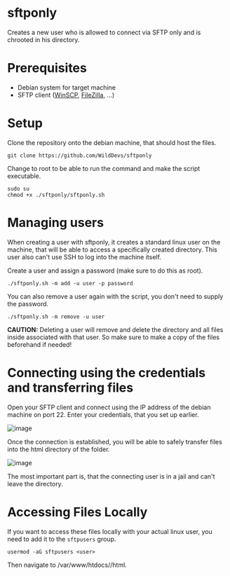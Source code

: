 # sftponly
Creates a new user who is allowed to connect via SFTP only and is chrooted in his directory.

# Prerequisites
- Debian system for target machine
- SFTP client ([WinSCP](https://winscp.net/), [FileZilla](https://filezilla-project.org/download.php?platform=win64), ...)

# Setup
Clone the repository onto the debian machine, that should host the files.

```
git clone https://github.com/WildDevs/sftponly
```

Change to root to be able to run the command and make the script executable.

```
sudo su
chmod +x ./sftponly/sftponly.sh
```

# Managing users

When creating a user with sftponly, it creates a standard linux user on the machine, that will be able to access a specifically created directory.
This user also can't use SSH to log into the machine itself.

Create a user and assign a password (make sure to do this as root).

```
./sftponly.sh -m add -u user -p password
```

You can also remove a user again with the script, you don't need to supply the password.

```
./sftponly.sh -m remove -u user
```

**CAUTION:**
Deleting a user will remove and delete the directory and all files inside associated with that user.
So make sure to make a copy of the files beforehand if needed!

# Connecting using the credentials and transferring files
Open your SFTP client and connect using the IP address of the debian machine on port 22.
Enter your credentials, that you set up earlier.

![image](https://user-images.githubusercontent.com/109043823/218782617-b7d8ced2-4016-4f87-83b2-2854a4fc843a.png)

Once the connection is established, you will be able to safely transfer files into the html directory of the folder.

![image](https://user-images.githubusercontent.com/109043823/218783841-520ce157-2842-4968-9ce0-5da3e10893f6.png)

The most important part is, that the connecting user is in a jail and can't leave the directory.

# Accessing Files Locally
If you want to access these files locally with your actual linux user, you need to add it to the `sftpusers` group.

```
usermod -aG sftpusers <user>
```

Then navigate to /var/www/htdocs/<user>/html.